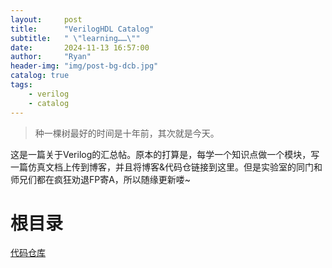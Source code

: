 ```yaml
---
layout:     post
title:      "VerilogHDL Catalog"
subtitle:   " \"learning……\""
date:       2024-11-13 16:57:00
author:     "Ryan"
header-img: "img/post-bg-dcb.jpg"
catalog: true
tags:
    - verilog
    - catalog
---
```


> 种一棵树最好的时间是十年前，其次就是今天。

这是一篇关于Verilog的汇总帖。原本的打算是，每学一个知识点做一个模块，写一篇仿真文档上传到博客，并且将博客&代码仓链接到这里。但是实验室的同门和师兄们都在疯狂劝退FP寄A，所以随缘更新喽~

# 根目录
[代码仓库][1]








[1]:https://github.com/RyanAqu/Verilogs

